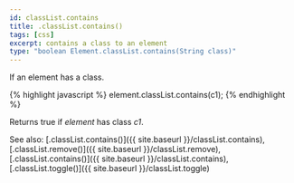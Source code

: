 ```yaml
---
id: classList.contains
title: .classList.contains()
tags: [css]
excerpt: contains a class to an element
type: "boolean Element.classList.contains(String class)"
---
```


If an element has a class.

{% highlight javascript %}
element.classList.contains(c1);
{% endhighlight %}

Returns true if <var>element</var> has class <var>c1</var>.

See also: [.classList.contains()]({{ site.baseurl }}/classList.contains), [.classList.remove()]({{ site.baseurl }}/classList.remove), [.classList.contains()]({{ site.baseurl }}/classList.contains), [.classList.toggle()]({{ site.baseurl }}/classList.toggle)
